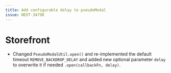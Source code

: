 ```yaml
---
title: Add configurable delay to pseudoModal
issue: NEXT-34798
---
```

# Storefront
* Changed `PseudoModalUtil.open()` and re-implemented the default timeout `REMOVE_BACKDROP_DELAY` and added new optional parameter `delay` to overwrite it if needed `.open(callbackFn, delay)`.